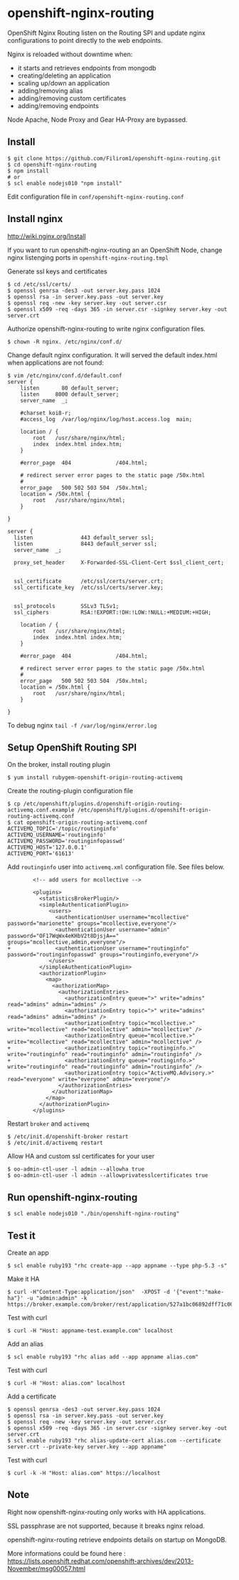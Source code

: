 # openshift-nginx-routing

OpenShift Nginx Routing listen on the Routing SPI and update nginx configurations to point directly to the web endpoints.

Nginx is reloaded without downtime when:
* it starts and retrieves endpoints from mongodb
* creating/deleting an application
* scaling up/down an application
* adding/removing alias
* adding/removing custom certificates
* adding/removing endpoints

Node Apache, Node Proxy and Gear HA-Proxy are bypassed.

## Install

    $ git clone https://github.com/Filirom1/openshift-nginx-routing.git
    $ cd openshift-nginx-routing
    $ npm install
    # or 
    $ scl enable nodejs010 "npm install"

Edit configuration file in `conf/openshift-nginx-routing.conf`

## Install nginx

http://wiki.nginx.org/Install

If you want to run openshift-nginx-routing an an OpenShift Node, change nginx listenging ports in `openshift-nginx-routing.tmpl`

Generate ssl keys and certificates

    $ cd /etc/ssl/certs/
    $ openssl genrsa -des3 -out server.key.pass 1024
    $ openssl rsa -in server.key.pass -out server.key
    $ openssl req -new -key server.key -out server.csr
    $ openssl x509 -req -days 365 -in server.csr -signkey server.key -out server.crt

Authorize openshift-nginx-routing to write nginx configuration files.

    $ chown -R nginx. /etc/nginx/conf.d/

Change default nginx configuration. It will served the default index.html when applications are not found:

    $ vim /etc/nginx/conf.d/default.conf
    server {
        listen       80 default_server;
        listen     8000 default_server;
        server_name  _;
    
        #charset koi8-r;
        #access_log  /var/log/nginx/log/host.access.log  main;
    
        location / {
            root   /usr/share/nginx/html;
            index  index.html index.htm;
        }
    
        #error_page  404              /404.html;
    
        # redirect server error pages to the static page /50x.html
        #
        error_page   500 502 503 504  /50x.html;
        location = /50x.html {
            root   /usr/share/nginx/html;
        }
    
    }
    
    server {
      listen               443 default_server ssl;
      listen               8443 default_server ssl;
      server_name  _;
    
      proxy_set_header     X-Forwarded-SSL-Client-Cert $ssl_client_cert;
    
    
      ssl_certificate      /etc/ssl/certs/server.crt;
      ssl_certificate_key  /etc/ssl/certs/server.key;
    
    
      ssl_protocols        SSLv3 TLSv1;
      ssl_ciphers          RSA:!EXPORT:!DH:!LOW:!NULL:+MEDIUM:+HIGH;
    
        location / {
            root   /usr/share/nginx/html;
            index  index.html index.htm;
        }
    
        #error_page  404              /404.html;
    
        # redirect server error pages to the static page /50x.html
        #
        error_page   500 502 503 504  /50x.html;
        location = /50x.html {
            root   /usr/share/nginx/html;
        }
    
    }

To debug nginx `tail -f /var/log/nginx/error.log`

## Setup OpenShift Routing SPI

On the broker, install routing plugin

    $ yum install rubygem-openshift-origin-routing-activemq

Create the routing-plugin configuration file

    $ cp /etc/openshift/plugins.d/openshift-origin-routing-activemq.conf.example /etc/openshift/plugins.d/openshift-origin-routing-activemq.conf
    $ cat openshift-origin-routing-activemq.conf
    ACTIVEMQ_TOPIC='/topic/routinginfo'
    ACTIVEMQ_USERNAME='routinginfo'
    ACTIVEMQ_PASSWORD='routinginfopasswd'
    ACTIVEMQ_HOST='127.0.0.1'
    ACTIVEMQ_PORT='61613'

Add `routinginfo` user into `activemq.xml` configuration file. See files below.

            <!-- add users for mcollective -->
     
            <plugins>
              <statisticsBrokerPlugin/>
              <simpleAuthenticationPlugin>
                 <users>
                   <authenticationUser username="mcollective" password="marionette" groups="mcollective,everyone"/>
                   <authenticationUser username="admin" password="OF17WqWx4eKHbV2t8DjsjA==" groups="mcollective,admin,everyone"/>
    +              <authenticationUser username="routinginfo" password="routinginfopasswd" groups="routinginfo,everyone"/>
                 </users>
              </simpleAuthenticationPlugin>
              <authorizationPlugin>
                <map>
                  <authorizationMap>
                    <authorizationEntries>
                      <authorizationEntry queue=">" write="admins" read="admins" admin="admins" />
                      <authorizationEntry topic=">" write="admins" read="admins" admin="admins" />
                      <authorizationEntry topic="mcollective.>" write="mcollective" read="mcollective" admin="mcollective" />
                      <authorizationEntry queue="mcollective.>" write="mcollective" read="mcollective" admin="mcollective" />
    +                 <authorizationEntry topic="routinginfo.>" write="routinginfo" read="routinginfo" admin="routinginfo" />
    +                 <authorizationEntry queue="routinginfo.>" write="routinginfo" read="routinginfo" admin="routinginfo" />
                      <authorizationEntry topic="ActiveMQ.Advisory.>" read="everyone" write="everyone" admin="everyone"/>
                    </authorizationEntries>
                  </authorizationMap>
                </map>
              </authorizationPlugin>
            </plugins>

Restart `broker` and `activemq`

    $ /etc/init.d/openshift-broker restart
    $ /etc/init.d/activemq restart

Allow HA and custom ssl certificates for your user

    $ oo-admin-ctl-user -l admin --allowha true
    $ oo-admin-ctl-user -l admin --allowprivatesslcertificates true

## Run openshift-nginx-routing

    $ scl enable nodejs010 "./bin/openshift-nginx-routing"

## Test it

Create an app

    $ scl enable ruby193 "rhc create-app --app appname --type php-5.3 -s"

Make it HA

    $ curl -H"Content-Type:application/json"  -XPOST -d '{"event":"make-ha"}' -u "admin:admin" -k https://broker.example.com/broker/rest/application/527a1bc06892dff71c0000ba/events

Test with curl

    $ curl -H "Host: appname-test.example.com" localhost

Add an alias

    $ scl enable ruby193 "rhc alias add --app appname alias.com"

Test with curl

    $ curl -H "Host: alias.com" localhost

Add a certificate

    $ openssl genrsa -des3 -out server.key.pass 1024
    $ openssl rsa -in server.key.pass -out server.key
    $ openssl req -new -key server.key -out server.csr
    $ openssl x509 -req -days 365 -in server.csr -signkey server.key -out server.crt
    $ scl enable ruby193 "rhc alias-update-cert alias.com --certificate server.crt --private-key server.key --app appname"

Test with curl

    $ curl -k -H "Host: alias.com" https://localhost

## Note

Right now openshift-nginx-routing only works with HA applications.

SSL passphrase are not supported, because it breaks nginx reload.

openshift-nginx-routing retrieve endpoints details on startup on MongoDB.

More informations could be found here : https://lists.openshift.redhat.com/openshift-archives/dev/2013-November/msg00057.html
